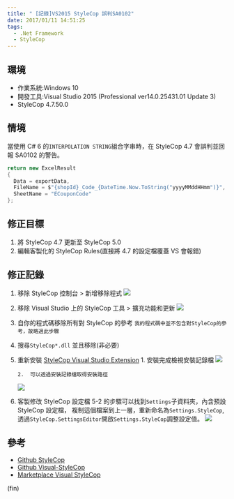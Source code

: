 ```yaml
---
title: " [記錄]VS2015 StyleCop 誤判SA0102"
date: 2017/01/11 14:51:25
tags:
  - .Net Framework
  - StyleCop
---
```


## 環境

- 作業系統:Windows 10
- 開發工具:Visual Studio 2015 (Professional ver14.0.25431.01 Update 3)
- StyleCop 4.7.50.0

## 情境

當使用 C# 6 的`INTERPOLATION STRING`組合字串時，在 StyleCop 4.7 會誤判並回報 SA0102 的警告。

```csharp
return new ExcelResult
{
  Data = exportData,
  FileName = $"{shopId}_Code_{DateTime.Now.ToString("yyyyMMddHHmm")}",
  SheetName = "ECouponCode"
};
```

## 修正目標

1. 將 StyleCop 4.7 更新至 StyleCop 5.0
2. 編輯客製化的 StyleCop Rules(直接將 4.7 的設定檔覆蓋 VS 會報錯)

## 修正記錄

1.  移除 StyleCop
    控制台 > 新增移除程式
    ![](https://i.imgur.com/PCYZxIK.png)

2.  移除 Visual Studio 上的 StyleCop
    工具 > 擴充功能和更新
    ![](https://i.imgur.com/1HdVoko.png)

3.  自你的程式碼移除所有對 StyleCop 的參考
    `我的程式碼中並不包含對StyleCop的參考，故略過此步驟`

4.  搜尋`StyleCop*.dll` 並且移除(非必要)

5.  重新安裝 [StyleCop Visual Studio Extension](https://marketplace.visualstudio.com/items?itemName=ChristopheHEISER.VisualStyleCop) 1. 安裝完成檢視安裝記錄檔
    ![](https://i.imgur.com/Kny5aU9.png)

        2.  可以透過安裝記錄檔取得安裝路徑

    ![](https://i.imgur.com/edSDREN.png)

6.  客製修改 StyleCop 設定檔
    5-2 的步驟可以找到`Settings`子資料夾，內含預設 StyleCop 設定檔，
    複制這個檔案到上一層，重新命名為`Settings.StyleCop`,
    透過`StyleCop.SettingsEditor`開啟`Settings.StyleCop`調整設定值。
    ![](https://i.imgur.com/DJjoEYJ.gif)

## 參考

- [Github StyleCop](https://github.com/StyleCop)
- [Github Visual-StyleCop](https://github.com/Visual-Stylecop/Visual-StyleCop/wiki)
- [Marketplace Visual StyleCop ](https://marketplace.visualstudio.com/items?itemName=ChristopheHEISER.VisualStyleCop)

(fin)
